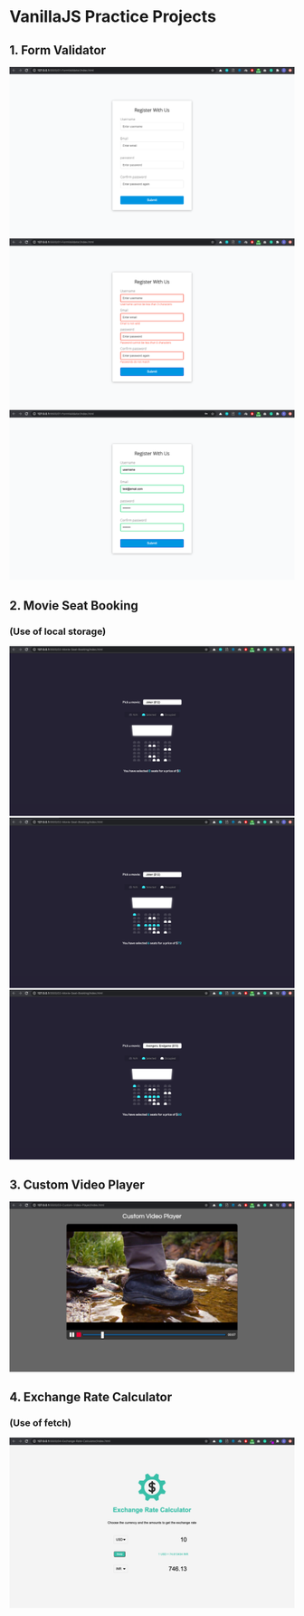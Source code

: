 # VanillaJS Practice Projects

## 1. Form Validator

[![Form Validator Screenshot-1][form-validator-screenshot-01]](https://github.com/skamranahmed/vanilla_js_practice/raw/main/images/01-form-validator/1.png)
[![Form Validator Screenshot-2][form-validator-screenshot-02]](https://github.com/skamranahmed/vanilla_js_practice/raw/main/images/01-form-validator/2.png)
[![Form Validator Screenshot-3][form-validator-screenshot-03]](https://github.com/skamranahmed/vanilla_js_practice/raw/main/images/01-form-validator/3.png)

## 2. Movie Seat Booking

### (Use of local storage)

[![Movie Seat Booking-1][movie-seat-booking-01]](https://github.com/skamranahmed/vanilla_js_practice/raw/main/images/02-movie-seat-booking/1.png)
[![Movie Seat Booking-2][movie-seat-booking-02]](https://github.com/skamranahmed/vanilla_js_practice/raw/main/images/02-movie-seat-booking/2.png)
[![Movie Seat Booking-3][movie-seat-booking-03]](https://github.com/skamranahmed/vanilla_js_practice/raw/main/images/02-movie-seat-booking/3.png)

## 3. Custom Video Player

[![Custom Video Player-1][custom-video-player-01]](https://github.com/skamranahmed/vanilla_js_practice/raw/main/images/03-custom-video-player/1.png)

## 4. Exchange Rate Calculator

### (Use of fetch)

[![Exchange Rate Calculator-1][exchange-rate-calculator-01]](https://github.com/skamranahmed/vanilla_js_practice/raw/main/images/04-exchange-rate-calculator/1.png)

<!-- MARKDOWN LINKS & IMAGES -->

[form-validator-screenshot-01]: images/01-form-validator/1.png
[form-validator-screenshot-02]: images/01-form-validator/2.png
[form-validator-screenshot-03]: images/01-form-validator/3.png
[movie-seat-booking-01]: images/02-movie-seat-booking/1.png
[movie-seat-booking-02]: images/02-movie-seat-booking/2.png
[movie-seat-booking-03]: images/02-movie-seat-booking/3.png
[custom-video-player-01]: images/03-custom-video-player/1.png
[exchange-rate-calculator-01]: images/04-exchange-rate-calculator/1.png
